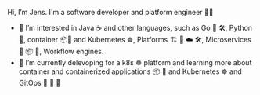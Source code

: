 Hi, I’m Jens. I'm a software developer and platform engineer :technologist:
- 👀 I’m interested in Java :coffee: and other languages, such as Go :hamster: 🛠, Python :snake:, container :package:🐳 and Kubernetes ☸️, Platforms :building_construction: :toolbox: :cloud: :hammer_and_wrench:, Microservices :jigsaw: :package: :link:, Workflow engines.
- 🌱 I’m currently delevoping for a k8s ☸️ platform and learning more about container and containerized applications :package: 🐳 and Kubernetes ☸️ and GitOps :rocket: :robot: :wrench:

<!-- - 📫 How to reach me ... -->

<!---
jetrom/jetrom is a ✨ special ✨ repository because its `README.md` (this file) appears on your GitHub profile.
You can click the Preview link to take a look at your changes.
--->
